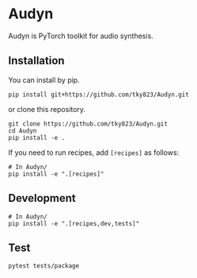# Audyn
Audyn is PyTorch toolkit for audio synthesis.

## Installation
You can install by pip.
```shell
pip install git+https://github.com/tky823/Audyn.git
```
or clone this repository.
```shell
git clone https://github.com/tky823/Audyn.git
cd Audyn
pip install -e .
```

If you need to run recipes, add `[recipes]` as follows:
```shell
# In Audyn/
pip install -e ".[recipes]"
```

## Development
```shell
# In Audyn/
pip install -e ".[recipes,dev,tests]"
```

## Test
```shell
pytest tests/package
```
